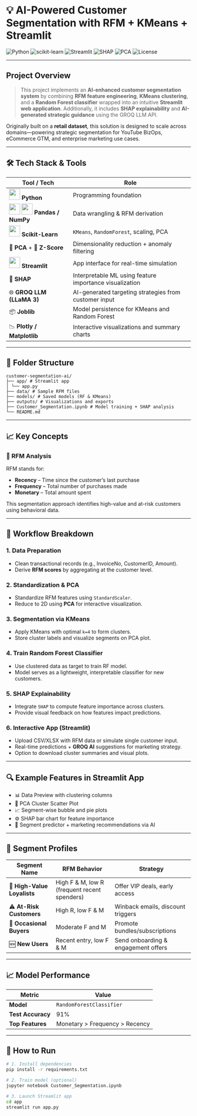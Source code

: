 
# 💡 AI-Powered Customer Segmentation with RFM + KMeans + Streamlit

![Python](https://img.shields.io/badge/Python-3.9-blue?logo=python)
![scikit-learn](https://img.shields.io/badge/scikit--learn-FF9900)
![Streamlit](https://img.shields.io/badge/Streamlit-FF4B4B?logo=streamlit&logoColor=white)
![SHAP](https://img.shields.io/badge/SHAP-Explainer-blueviolet)
![PCA](https://img.shields.io/badge/PCA-Dimensionality-brightgreen)
![License](https://img.shields.io/badge/license-MIT-green)

---

##  Project Overview

> This project implements an **AI-enhanced customer segmentation system** by combining **RFM feature engineering**, **KMeans clustering**, and a **Random Forest classifier** wrapped into an intuitive **Streamlit web application**. Additionally, it includes **SHAP explainability** and **AI-generated strategic guidance** using the GROQ LLM API.


Originally built on a **retail dataset**, this solution is designed to scale across domains—powering strategic segmentation for YouTube BizOps, eCommerce GTM, and enterprise marketing use cases.


---

## 🛠️ Tech Stack & Tools

| Tool / Tech                                                                                                                                                                                                                      | Role                                                                 |
|----------------------------------------------------------------------------------------------------------------------------------------------------------------------------------------------------------------------------------|----------------------------------------------------------------------|
| <img src="https://cdn.jsdelivr.net/gh/devicons/devicon/icons/python/python-original.svg" width="30" /> **Python**                                                                                                               | Programming foundation                                               |
| <img src="https://cdn.jsdelivr.net/gh/devicons/devicon/icons/pandas/pandas-original.svg" width="30" /> <img src="https://cdn.jsdelivr.net/gh/devicons/devicon/icons/numpy/numpy-original.svg" width="30" /> **Pandas / NumPy** | Data wrangling & RFM derivation                                     |
| <img src="https://upload.wikimedia.org/wikipedia/commons/0/05/Scikit_learn_logo_small.svg" width="30"/> **Scikit-Learn**                                                                                                         | `KMeans`, `RandomForest`, scaling, PCA                              |
| 🧮 **PCA** + 🧾 **Z-Score**                                                                                                                                                                                                      | Dimensionality reduction + anomaly filtering                         |
| <img src="https://cdn.jsdelivr.net/gh/devicons/devicon/icons/streamlit/streamlit-original.svg" width="30" /> **Streamlit**                                                                                                      | App interface for real-time simulation                              |
| 🧊 **SHAP**                                                                                                                                                                                                                       | Interpretable ML using feature importance visualization              |
| 🌐 **GROQ LLM (LLaMA 3)**                                                                                                                                                                                                        | AI-generated targeting strategies from customer input                |
| 📦 **Joblib**                                                                                                                                                                                                                    | Model persistence for KMeans and Random Forest                       |
| 📉 **Plotly / Matplotlib**                                                                                                                                                                                                       | Interactive visualizations and summary charts                        |

---

## 📂 Folder Structure

```
customer-segmentation-ai/
├── app/ # Streamlit app
│ └── app.py
├── data/ # Sample RFM files
├── models/ # Saved models (RF & KMeans)
├── outputs/ # Visualizations and exports
├── Customer_Segmentation.ipynb # Model training + SHAP analysis
└── README.md
```


---

## 📈 Key Concepts

### 🔁 RFM Analysis
RFM stands for:

- **Recency** – Time since the customer’s last purchase
- **Frequency** – Total number of purchases made
- **Monetary** – Total amount spent

This segmentation approach identifies high-value and at-risk customers using behavioral data.

---

## 🧪 Workflow Breakdown

### 1. **Data Preparation**
- Clean transactional records (e.g., InvoiceNo, CustomerID, Amount).
- Derive **RFM scores** by aggregating at the customer level.

### 2. **Standardization & PCA**
- Standardize RFM features using `StandardScaler`.
- Reduce to 2D using **PCA** for interactive visualization.

### 3. **Segmentation via KMeans**
- Apply KMeans with optimal `k=4` to form clusters.
- Store cluster labels and visualize segments on PCA plot.

### 4. **Train Random Forest Classifier**
- Use clustered data as target to train RF model.
- Model serves as a lightweight, interpretable classifier for new customers.

### 5. **SHAP Explainability**
- Integrate `SHAP` to compute feature importance across clusters.
- Provide visual feedback on how features impact predictions.

### 6. **Interactive App (Streamlit)**
- Upload CSV/XLSX with RFM data or simulate single customer input.
- Real-time predictions + **GROQ AI** suggestions for marketing strategy.
- Option to download cluster summaries and visual plots.

---

## 🔍 Example Features in Streamlit App

- 📊 Data Preview with clustering columns
- 📌 PCA Cluster Scatter Plot
- 📈 Segment-wise bubble and pie plots
- ⚙️ SHAP bar chart for feature importance
- 🤖 Segment predictor + marketing recommendations via AI

---

## 🧭 Segment Profiles

| Segment Name         | RFM Behavior                            | Strategy                             |
|----------------------|------------------------------------------|--------------------------------------|
| 🎯 **High-Value Loyalists** | High F & M, low R (frequent recent spenders) | Offer VIP deals, early access        |
| ⚠️ **At-Risk Customers**    | High R, low F & M                      | Winback emails, discount triggers    |
| 🧍 **Occasional Buyers**    | Moderate F and M                      | Promote bundles/subscriptions        |
| 🆕 **New Users**            | Recent entry, low F & M               | Send onboarding & engagement offers  |

---

## 📈 Model Performance

| Metric          | Value            |
|------------------|------------------|
| **Model**        | `RandomForestClassifier` |
| **Test Accuracy**| 91%               |
| **Top Features** | Monetary > Frequency > Recency |

---

## 🧪 How to Run

```bash
# 1. Install dependencies
pip install -r requirements.txt

# 2. Train model (optional)
jupyter notebook Customer_Segmentation.ipynb

# 3. Launch Streamlit app
cd app
streamlit run app.py

